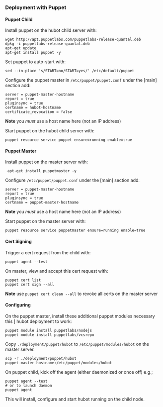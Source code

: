 ### Deployment with Puppet

#### Puppet Child

Install puppet on the hubot child server with:

    wget http://apt.puppetlabs.com/puppetlabs-release-quantal.deb
    dpkg -i puppetlabs-release-quantal.deb
    apt-get update
    apt-get install puppet -y

Set puppet to auto-start with:

    sed --in-place 's/START=no/START=yes/' /etc/default/puppet

Configure the puppet master in `/etc/puppet/puppet.conf` under the [main]
section add:

    server = puppet-master-hostname
    report = true
    pluginsync = true
    certname = hubot-hostname
    certificate_revocation = false

**Note** you _must_ use a host name here (not an IP address)

Start puppet on the hubot child server with:

    puppet resource service puppet ensure=running enable=true

#### Puppet Master

Install puppet on the master server with:

     apt-get install puppetmaster -y

Configure `/etc/puppet/puppet.conf` under the [main] section add:

    server = puppet-master-hostname
    report = true
    pluginsync = true
    certname = puppet-master-hostname

**Note** you _must_ use a host name here (not an IP address)

Start puppet on the master server with:

    puppet resource service puppetmaster ensure=running enable=true

#### Cert Signing

Trigger a cert request from the child with:

    puppet agent --test

On master, view and accept this cert request with:

    puppet cert list
    puppet cert sign --all

**Note** use `puppet cert clean --all` to revoke all certs on the master server

#### Configuring

On the puppet master, install these additional puppet modules necessary this ]
hubot deployment to work:

    puppet module install puppetlabs/nodejs
    puppet module install puppetlabs/vcsrepo

Copy `./deployment/puppet/hubot` to `/etc/puppet/modules/hubot` on the master
server.

    scp -r ./deployment/puppet/hubot
    puppet-master-hostname:/etc/puppet/modules/hubot

On puppet child, kick off the agent (either daemonized or once off) e.g.;

    puppet agent --test
    # or to launch daemon
    puppet agent

This will install, configure and start hubot running on the child node.
